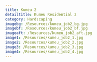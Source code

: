 ```yaml
---
title: Kumeu 2
detailtitle: Kumeu Residential 2
category: Hardscaping
imagebg: /Resources/kumeu_job2_bg.jpg
imagebf: /Resources/kumeu_job2_bf.jpg
imageaft: /Resources/kumeu_job2_aft.jpg
image1: /Resources/kumeu_job2_1.jpg
image2: /Resources/kumeu_job2_2.jpg
image3: /Resources/kumeu_job2_3.jpg
image4: /Resources/kumeu_job2_4.jpg
---
```

<div class="job_img_cont">
    <div class="job_img_col">
        <div class="job_img_holder">
            <img src="{{ image1 }}" alt="">
        </div>
        <div class="job_img_holder">
            <img src="{{ image2 }}" alt="">
        </div>
    </div>
    <div class="job_img_col">
        <div class="job_img_holder">
            <img src="{{ image3 }}" alt="">
        </div>
        <div class="job_img_holder">
            <img src="{{ image4 }}" alt="">
        </div>
    </div>
</div>